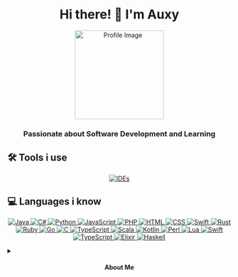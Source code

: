 <h1 align="center">Hi there! 👋 I'm Auxy</h1>
<p align="center">
  <img src="https://avatars.githubusercontent.com/u/115661100?v=4" alt="Profile Image" width="200" />
</p>
<h3 align="center">Passionate about Software Development and Learning</h3>

## 🛠️ Tools i use
<p align="center">
  <a href="https://skillicons.dev">
    <img src="https://skillicons.dev/icons?i=idea,visualstudio,notepad" alt="IDEs" />
  </a>
</p>

## 💻 Languages i know
<p align="center">
  <a href="https://skillicons.dev">
    <img src="https://skillicons.dev/icons?i=java" alt="Java" />
    <img src="https://skillicons.dev/icons?i=c#" alt="C#" />
    <img src="https://skillicons.dev/icons?i=python" alt="Python" />
    <img src="https://skillicons.dev/icons?i=javascript" alt="JavaScript" />
    <img src="https://skillicons.dev/icons?i=php" alt="PHP" />
    <img src="https://skillicons.dev/icons?i=html" alt="HTML" />
    <img src="https://skillicons.dev/icons?i=css" alt="CSS" />
    <img src="https://skillicons.dev/icons?i=swift" alt="Swift" />
    <img src="https://skillicons.dev/icons?i=rust" alt="Rust" />
    <img src="https://skillicons.dev/icons?i=ruby" alt="Ruby" />
    <img src="https://skillicons.dev/icons?i=go" alt="Go" />
    <img src="https://skillicons.dev/icons?i=c" alt="C" />
    <img src="https://skillicons.dev/icons?i=typescript" alt="TypeScript" />
    <img src="https://skillicons.dev/icons?i=scala" alt="Scala" />
    <img src="https://skillicons.dev/icons?i=kotlin" alt="Kotlin" />
    <img src="https://skillicons.dev/icons?i=perl" alt="Perl" />
    <img src="https://skillicons.dev/icons?i=lua" alt="Lua" />
    <img src="https://skillicons.dev/icons?i=swift" alt="Swift" />
    <img src="https://skillicons.dev/icons?i=typescript" alt="TypeScript" />
    <img src="https://skillicons.dev/icons?i=elixir" alt="Elixir" />
    <img src="https://skillicons.dev/icons?i=haskell" alt="Haskell" />
  </a>
</p>


<details>
  <summary>
    <h4 align="center">About Me</h4>
  </summary>
  <p align="center">
    Hey there! 👋 I'm Auxy, a passionate software developer who dosent love to explore new technologies and build amazing things. I dont have strong interest in solving complex problems and continuously enhancing my not existing skills. While I may be new to the coding scene and a absoloute noname, I'm autistic and not dedicated to learning and growing every day
   Let's connect and learn from each other! Please dont reach out.
  </p>
</details>
